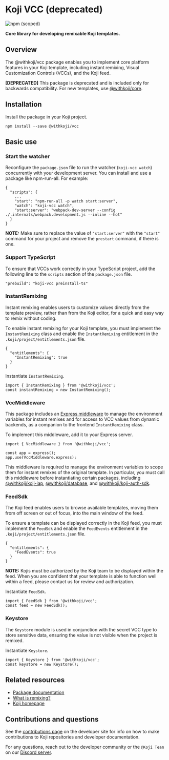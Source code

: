 # Koji VCC (deprecated)
![npm (scoped)](https://img.shields.io/npm/v/@withkoji/vcc?color=green&style=flat-square)

**Core library for developing remixable Koji templates.**

## Overview

The @withkoji/vcc package enables you to implement core platform features in your Koji template, including instant remixing, Visual Customization Controls (VCCs), and the Koji feed.

**[DEPRECATED]**
This package is deprecated and is included only for backwards compatibility.
For new templates, use [@withkoji/core](https://developer.withkoji.com/reference/core/withkoji-koji-core).

## Installation

Install the package in your Koji project.

```
npm install --save @withkoji/vcc
```

## Basic use

### Start the watcher

Reconfigure the `package.json` file to run the watcher (`koji-vcc watch`) concurrently with your development  server.
You can install and use a package like npm-run-all.
For example:

```
{
  "scripts": {
    ...
    "start": "npm-run-all -p watch start:server",
    "watch": "koji-vcc watch",
    "start:server": "webpack-dev-server --config ./.internals/webpack.development.js --inline --hot"
  }
}
```

**NOTE:** Make sure to replace the value of `"start:server"` with the `"start"` command for your project and remove the `prestart` command, if there is one.

### Support TypeScript

To ensure that VCCs work correctly in your TypeScript project, add the following line to the `scripts` section of the `package.json` file.

```
"prebuild": "koji-vcc preinstall-ts"
```

### InstantRemixing

Instant remixing enables users to customize values directly from the template preview, rather than from the Koji editor, for a quick and easy way to remix without coding.

To enable instant remixing for your Koji template, you must implement the `InstantRemixing` class and enable the `InstantRemixing` entitlement in the `.koji/project/entitlements.json` file.

```
{
  "entitlements": {
    "InstantRemixing": true
  }
}
```

Instantiate `InstantRemixing`.

```
import { InstantRemixing } from '@withkoji/vcc';
const instantRemixing = new InstantRemixing();
```

### VccMiddleware

This package includes an [Express middleware](http://expressjs.com/en/guide/using-middleware.html) to manage the environment variables for instant remixes and for access to VCC values from dynamic backends, as a companion to the frontend `InstantRemixing` class.

To implement this middleware, add it to your Express server.

```
import { VccMiddleware } from '@withkoji/vcc';

const app = express();
app.use(VccMiddleware.express);
```

This middleware is required to manage the environment variables to scope them for instant remixes of the original template.
In particular, you must call this middleware before instantiating certain packages, including [@withkoji/koji-iap](https://developer.withkoji.com/reference/packages/withkoji-koji-iap-package), [@withkoji/database](https://developer.withkoji.com/reference/packages/withkoji-database-package), and [@withkoji/koji-auth-sdk](https://developer.withkoji.com/reference/packages/withkoji-koji-auth-sdk).

### FeedSdk

The Koji feed enables users to browse available templates, moving them from off screen or out of focus, into the main window of the feed.

To ensure a template can be displayed correctly in the Koji feed, you must implement the `FeedSdk` and enable the `FeedEvents` entitlement in the `.koji/project/entitlements.json` file.

```
{
  "entitlements": {
    "FeedEvents": true
  }
}
```

**NOTE:** Kojis must be authorized by the Koji team to be displayed within the feed.
When you are confident that your template is able to function well within a feed, please contact us for review and authorization.

Instantiate `FeedSdk`.

```
import { FeedSdk } from '@withkoji/vcc';
const feed = new FeedSdk();
```

### Keystore

The `Keystore` module is used in conjunction with the secret VCC type to store sensitive data, ensuring the value is not visible when the project is remixed.

Instantiate `Keystore`.

```
import { Keystore } from '@withkoji/vcc';
const keystore = new Keystore();
```

## Related resources

- [Package documentation](https://developer.withkoji.com/reference/deprecated-packages/withkoji-vcc-package)
- [What is remixing?](https://developer.withkoji.com/docs/getting-started/instant-remixing)
- [Koji homepage](http://withkoji.com/)

## Contributions and questions

See the [contributions page](https://developer.withkoji.com/docs/about/contribute-koji-developers) on the developer site for info on how to make contributions to Koji repositories and developer documentation.

For any questions, reach out to the developer community or the `@Koji Team` on our [Discord server](https://discord.com/invite/9egkTWf4ec).
